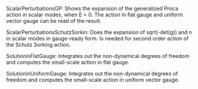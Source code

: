 ScalarPerturbationsGP:
Shows the expansion of the generalized Proca action in scalar modes, when E = 0. The action in flat gauge and uniform vector gauge can be read of the result.

ScalarPerturbationsSchutzSorkin:
Does the expansion of sqrt(-det(g)) and n in scalar modes in gauge-ready form. Is needed for second order action of the Schutz Sorking action.

SolutioninFlatGauge:
Integrates out the non-dynamical degrees of freedom and computes the small-scale action in flat gauge.

SolutioninUniformGauge:
Integrates out the non-dynamical degrees of freedom and computes the small-scale action in uniform vector gauge.